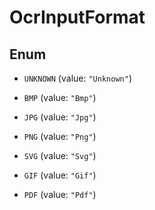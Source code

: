 

# OcrInputFormat

## Enum


* `UNKNOWN` (value: `"Unknown"`)

* `BMP` (value: `"Bmp"`)

* `JPG` (value: `"Jpg"`)

* `PNG` (value: `"Png"`)

* `SVG` (value: `"Svg"`)

* `GIF` (value: `"Gif"`)

* `PDF` (value: `"Pdf"`)



